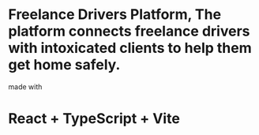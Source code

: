 # Freelance Drivers Platform, The platform connects freelance drivers with intoxicated clients to help them get home safely.
made with
# React + TypeScript + Vite



